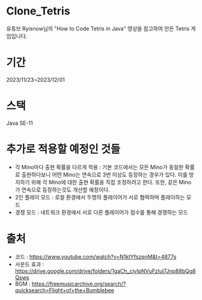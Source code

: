 # Clone_Tetris
유튜브 Ryisnow님의 "How to Code Tetris in Java" 영상을 참고하여 만든 Tetris 게임입니다.
#

# 기간
2023/11/23~2023/12/01
#

# 스택
Java SE-11
#

# 추가로 적용할 예정인 것들
+ 각 Mino마다 출현 확률을 다르게 적용 : 기본 코드에서는 모든 Mino가 동일한 확률로 출현하다보니 어떤 Mino는 연속으로 3번 이상도 등장하는 경우가 있다. 이를 방지하기 위해 각 Mino에 대한 출현 확률을 직접 조정하려고 한다. 또한, 같은 Mino가 연속으로 등장하는것도 개선할 예정이다.
+ 2인 플레이 모드 : 로컬 환경에서 두명의 플레이어가 서로 협력하며 플레이하는 모드
+ 경쟁 모드 : 네트워크 환경에서 서로 다른 플레이어가 점수를 통해 경쟁하는 모드
#

# 출처
+ 코드 : https://www.youtube.com/watch?v=N1ktYfszqnM&t=4877s
+ 사운드 효과 : https://drive.google.com/drive/folders/1gaCh_cjvlpNVuFzIul7Jnp88bQg8Qsws
+ BGM : https://freemusicarchive.org/search/?quicksearch=Flight+of+the+Bumblebee
